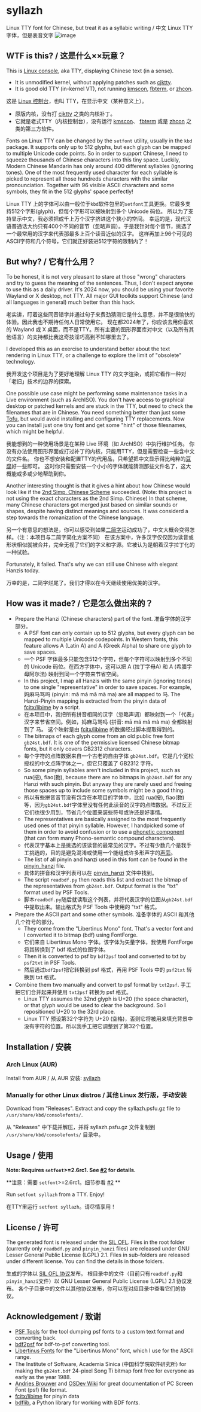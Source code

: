 # syllazh
Linux TTY font for Chinese, but treat it as a syllabic writing / 中文 Linux TTY 字体，但是表音文字
![image](https://github.com/oldherl/syllazh/assets/172495/9b7509ba-86ab-446f-ac61-b19711796110)

## WTF is this? / 这是什么××玩意？
This is [Linux console](https://wiki.archlinux.org/title/Linux_console), aka TTY, displaying Chinese text (in a sense).
- It is unmodified kernel, without applying patches such as [cjktty](https://github.com/zhmars/cjktty-patches).
- It is good old TTY (in-kernel VT), not running [kmscon](http://www.freedesktop.org/wiki/Software/kmscon), [fbterm](https://salsa.debian.org/debian/fbterm), or [zhcon](https://zhcon.sourceforge.net/).
  
这是 [Linux 控制台](https://wiki.archlinux.org/title/Linux_console)，也叫 TTY，在显示中文（某种意义上）。
- 原版内核，没有打 [cjktty](https://github.com/zhmars/cjktty-patches) 之类的内核补丁。
- 它就是老式TTY（内核控制台），没有运行 [kmscon](http://www.freedesktop.org/wiki/Software/kmscon)、 [fbterm](https://salsa.debian.org/debian/fbterm) 或是 [zhcon](https://zhcon.sourceforge.net/) 之类的第三方软件。

Fonts on Linux TTY can be changed by the `setfont` utility, usually in the `kbd` package. It supports only up to 512 glyphs, but each glyph can be mapped to multiple Unicode code points.
So in order to support Chinese, I need to squeeze thousands of Chinese characters into this tiny space.
Luckily, Modern Chinese Mandarin has only around 400 different syllables (ignoring tones).
One of the most frequently used character for each syllable is picked to represent all those hundreds characters with the similar pronounciation.
Together with 96 visible ASCII characters and some symbols, they fit in the 512 glyphs' space perfectly!

Linux TTY 上的字体可以由一般位于`kbd`软件包里的`setfont`工具更换。它最多支持512个字形(glyph)，但每个字形可以被映射到多个 Unicode 码位。
所以为了支持显示中文，我必须把成千上万个汉字挤进这个狭小的空间。
幸运的是，现代汉语普通话大约只有400个不同的音节（忽略声调）。于是我针对每个音节，挑选了一个最常用的汉字来代表那最多上百个读音近似的汉字。
这样再加上96个可见的ASCII字符和几个符号，它们就正好装进512字符的限制内了！

## But why? / 它有什么用？
To be honest, it is not very pleasant to stare at those "wrong" characters and try to guess the meaning of the sentences. Thus, I don't expect anyone to use this as a daily driver.
It's 2024 now, you should be using your favorite Wayland or X desktop, not TTY. All major GUI toolkits support Chinese (and all languages in general) much better than this hack.

老实讲，盯着这些同音错字并通过句子来费劲猜测它是什么意思，并不是很愉快的体验。因此我也不期待任何人日常使用它。
现在都2024年了，你应该去用你喜欢的 Wayland 或 X 桌面，而不是TTY。所有主要的图形界面库对中文（以及所有其他语言）的支持都比我这奇技淫巧高到不知哪里去了。

I developed this as an exercise to understand better about the text rendering in Linux TTY, or a challenge to explore the limit of "obsolete" technology.

我开发这个项目是为了更好地理解 Linux TTY 的文字渲染，或把它看作一种对「老旧」技术的边界的探索。

One possible use case might be performing some maintenance tasks in a Live environment (such as ArchISO).
You don't have access to graphical desktop or patched kernels and are stuck in the TTY, but need to check the filenames that are in Chinese.
You need something better than just some [Tofu](https://fonts.google.com/knowledge/glossary/tofu), but would avoid installing and configuring TTY replacements.
Now you can install just one tiny font and get some "hint" of those filesnames, which might be helpful.

我能想到的一种使用场景是在某种 Live 环境（如 ArchISO）中执行维护任务。
你没有办法使用图形界面或打过补丁的内核，只能用TTY，但是需要检查一些含中文的文件名。
你也不想安装和配置TTY的代用品，只希望把中文显示得比纯粹的[豆腐](https://blog.justfont.com/2017/06/font-chat-room-1-noto-serif-cjk/)好一些即可。
这时你只需要安装一个小小的字体就能猜测那些文件名了，这大概能或多或少地帮助到你。

Another interesting thought is that it gives a hint about how Chinese would look like if the [2nd Simp. Chinese Scheme](https://en.wikipedia.org/wiki/Second_round_of_simplified_Chinese_characters) succeeded.
(Note: this project is not using the exact characters as the 2nd Simp. Chinese)
In that scheme, many Chinese characters got merged just based on similar sounds or shapes, despite having distinct meanings and sources. It was considerd a step towards the romanization of the Chinese language.

另一个有意思的想法是，你可以感受到如果[二简字](https://zh.wikipedia.org/zh-cn/%E4%BA%8C%E7%AE%80%E5%AD%97)运动成功了，中文大概会变得怎样。（注：本项目与二简字简化方案不同）
在该方案中，许多汉字仅仅因为读音或形状相似就被合并，完全无视了它们的字义和字源。它被认为是朝着汉字拉丁化的一种试验。

Fortunately, it failed. That's why we can still use Chinese with elegant Hanzis today.

万幸的是，二简字烂尾了。我们才得以在今天继续使用优美的汉字。

## How was it made? / 它是怎么做出来的？
- Prepare the Hanzi (Chinese characters) part of the font. 准备字体的汉字部分。
  - A PSF font can only contain up to 512 glyphs, but every glyph can be mapped to multiple Unicode codepoints.
  In Western fonts, this feature allows A (Latin A) and Α (Greek Alpha) to share one glyph to save spaces.
  - 一个 PSF 字体最多只能包含512个字符，但每个字符可以映射到多个不同的 Unicode 码位。在西方字体中，这可以把 A (拉丁字母A) 和 Α (希腊字母阿尔法) 映射到同一个字符来节省空间。
  - In this project, I map all Hanzis with the same pinyin (ignoring tones) to one single "representative" in order to save spaces. For example, 妈麻马骂吗 (pinyin: mā má mǎ mà ma) are all mapped to 马.
  The Hanzi-Pinyin mapping is extracted from the pinyin data of [fcitx/libime](https://github.com/fcitx/libime) by a script.
  - 在本项目中，我把所有拼音相同的汉字（忽略声调）都映射到一个「代表」汉字来节省空间。例如，妈麻马骂吗 (拼音: mā má mǎ mà ma) 全都映射到了 马。
  这个映射是由 [fcitx/libime](https://github.com/fcitx/libime) 的数据经过脚本提取得到的。
  - The bitmaps of each glyph come from an old public free font `gb24st.bdf`. It is one of the permissive licensed Chinese bitmap fonts, but it only covers GB2312 characters.
  - 每个字符的点阵数据来自一个古老的自由字体 `gb24st.bdf`。它是几个宽松授权的中文点阵字体之一，但它只覆盖了 GB2312 字符。
  - So some pinyin syllables aren't included in this project, such as rua(挼), fiao(覅), because there are no bitmaps in `gb24st.bdf` for any Hanzi with such pinyin. But anyway they are rarely used and freeing those spaces up to include some symbols might be a good thing.
  - 所以有些拼音音节没有包含在本项目的字体中，比如 rua(挼), fiao(覅) 等，因为`gb24st.bdf`字体里没有任何此读音的汉字的点阵数据。不过反正它们也很少用到，节省几个位置来装些符号或许还是好事情。
  - The representatives are basically assigned to the most frequently used ones of that pinyin syllable. However, I handpicked some of them in order to avoid confusion or to use a [phonetic component](https://en.wikipedia.org/wiki/Chinese_character_classification#Phonetic_loan_characters) (that can form many Phono-semantic compound characters).
  - 代表汉字基本上是挑选的该读音的最常见的汉字。不过有少数几个是我手工挑选的，目的是避免混淆或使用一个能组成许多形声字的[声旁](https://zh.wikipedia.org/wiki/%E5%85%AD%E6%9B%B8#%E5%BD%A2%E8%81%B2)。
  - The list of all pinyin and hanzi used in this font can be found in the [pinyin_hanzi](./pinyin_hanzi) file.
  - 具体的拼音和汉字列表可以在 [pinyin_hanzi](./pinyin_hanzi) 文件中找到。
  - The script `readbdf.py` then reads this list and extract the bitmap of the representatives from `gb24st.bdf`. Output format is the "txt" format used by PSF Tools.
  - 脚本`readbdf.py`随后就读取这个列表，并将代表汉字的位图从`gb24st.bdf`中提取出来。输出格式为 PSF Tools 中使用的 "txt" 格式。
- Prepare the ASCII part and some other symbols. 准备字体的 ASCII 和其他几个符号的部分。
  - They come from the "Libertinus Mono" font. That's a vector font and I converted it to bitmap (bdf) using FontForge.
  - 它们来自 Libertinus Mono 字体。该字体为矢量字体，我使用 FontForge 将其转换到了 bdf 格式的位图字体。
  - Then it is converted to psf by `bdf2psf` tool and converted to txt by `psf2txt` in PSF Tools.
  - 然后通过`bdf2psf`把它转换到 psf 格式，再用 PSF Tools 中的 `psf2txt` 转换到 txt 格式。
- Combine them two manually and convert to psf format by `txt2psf`. 手工把它们合并起来并使用 `txt2psf` 转换为 psf 格式。
  - Linux TTY assumes the 32nd glyph is U+20 (the space character), or that glyph would be used to clear the background. So I repositioned U+20 to the 32rd place.
  - Linux TTY 预设第32个字符为 U+20 (空格)，否则它将被用来填充背景中没有字符的位置。所以我手工把它调整到了第32个位置。

## Installation / 安装
### Arch Linux (AUR)
Install from AUR / 从 AUR 安装: [syllazh](https://aur.archlinux.org/packages/syllazh)
### Manually for other Linux distros / 其他 Linux 发行版，手动安装
Download from "Releases". Extract and copy the syllazh.psfu.gz file to `/usr/share/kbd/consolefonts/`. 

从 "Releases" 中下载并解压，并将 syllazh.psfu.gz 文件复制到 `/usr/share/kbd/consolefonts/` 目录中。

## Usage / 使用
**Note: Requires `setfont`>=2.6rc1. See [#2](https://github.com/oldherl/syllazh/issues/2) for details.**

**注意：需要 `setfont`>=2.6rc1。细节参看 [#2](https://github.com/oldherl/syllazh/issues/2) **

Run `setfont syllazh` from a TTY. Enjoy!

在TTY里运行 `setfont syllazh`。请尽情享用！

## License / 许可
The generated font is released under the [SIL OFL](./output/OFL.txt).
Files in the root folder (currently only `readbdf.py` and `pinyin_hanzi` files) are released under GNU Lesser General Public License (LGPL) 2.1.
Files in sub-folders are released under different license. You can find the details in those folders.

生成的字体以 [SIL OFL 协议](./output/OFL.txt)发布。
根目录中的文件（目前只有`readbdf.py`和`pinyin_hanzi`文件）以 GNU Lesser General Public License (LGPL) 2.1 协议发布。
各个子目录中的文件以其他协议发布，你可以在对应目录中查看它们的协议。

## Acknowledgement / 致谢
- [PSF Tools](https://www.seasip.info/Unix/PSF/) for the tool dumping psf fonts to a custom text format and converting back.
- [bdf2psf](https://packages.debian.org/unstable/bdf2psf) for bdf-to-psf converting tool.
- [Libertinus Fonts](https://github.com/alerque/libertinus) for the "Libertinus Mono" font, which I use for the ASCII range.
- The Institute of Software, Academia Sinica (中国科学院软件研究所) for making the `gb24st.bdf` 24-pixel Song Ti bitmap font free for everyone as early as the year 1988.
- [Andries Brouwer](https://www.win.tue.nl/~aeb/linux/kbd/font-formats.html) and [OSDev Wiki](https://wiki.osdev.org/PC_Screen_Font) for great documentation of PC Screen Font (psf) file format.
- [fcitx/libime](https://github.com/fcitx/libime) for pinyin data
- [bdflib](https://bdflib.readthedocs.io/en/stable/index.html), a Python library for working with BDF fonts.
